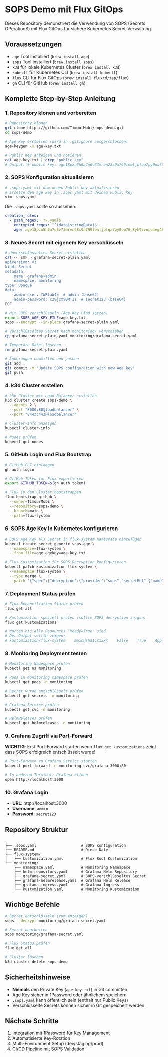 # SOPS Demo mit Flux GitOps

Dieses Repository demonstriert die Verwendung von SOPS (Secrets OPerationS) mit Flux GitOps für sichere Kubernetes Secret-Verwaltung.

## Voraussetzungen

- `age` Tool installiert (`brew install age`)
- `sops` Tool installiert (`brew install sops`)
- `k3d` für lokale Kubernetes Cluster (`brew install k3d`)
- `kubectl` für Kubernetes CLI (`brew install kubectl`)
- `flux` CLI für Flux GitOps (`brew install fluxcd/tap/flux`)
- `gh` CLI für GitHub (`brew install gh`)

## Komplette Step-by-Step Anleitung

### 1. Repository klonen und vorbereiten

```bash
# Repository klonen
git clone https://github.com/TimourMobi/sops-demo.git
cd sops-demo

# Age Key erstellen (wird in .gitignore ausgeschlossen)
age-keygen -o age-key.txt

# Public Key anzeigen und notieren
cat age-key.txt | grep "public key"
# Output: # public key: age18pzu5h6a7u6v73mren28s9a799lemljpfqa7py0uw76c8yh9zvnsu4eg4h
```

### 2. SOPS Konfiguration aktualisieren

```bash
# .sops.yaml mit dem neuen Public Key aktualisieren
# Ersetze den age key in .sops.yaml mit deinem Public Key
vim .sops.yaml
```

Die `.sops.yaml` sollte so aussehen:
```yaml
creation_rules:
  - path_regex: .*\.yaml$
    encrypted_regex: '^(data|stringData)$'
    age: age18pzu5h6a7u6v73mren28s9a799lemljpfqa7py0uw76c8yh9zvnsu4eg4h
```

### 3. Neues Secret mit eigenem Key verschlüsseln

```bash
# Unverschlüsseltes Secret erstellen
cat << EOF > grafana-secret-plain.yaml
apiVersion: v1
kind: Secret
metadata:
    name: grafana-admin
    namespace: monitoring
type: Opaque
data:
    admin-user: YWRtaW4=  # admin (base64)
    admin-password: c2VjcmV0MTIz  # secret123 (base64)
EOF

# Mit SOPS verschlüsseln (Age Key Pfad setzen)
export SOPS_AGE_KEY_FILE=age-key.txt
sops --encrypt --in-place grafana-secret-plain.yaml

# Verschlüsseltes Secret nach monitoring/ verschieben
cp grafana-secret-plain.yaml monitoring/grafana-secret.yaml

# Temporäre Datei löschen
rm grafana-secret-plain.yaml

# Änderungen committen und pushen
git add .
git commit -m "Update SOPS configuration with new Age key"
git push
```

### 4. k3d Cluster erstellen

```bash
# k3d Cluster mit Load Balancer erstellen
k3d cluster create sops-demo \
  --agents 2 \
  --port "8080:80@loadbalancer" \
  --port "8443:443@loadbalancer"

# Cluster-Info anzeigen
kubectl cluster-info

# Nodes prüfen
kubectl get nodes
```

### 5. GitHub Login und Flux Bootstrap

```bash
# GitHub CLI einloggen
gh auth login

# GitHub Token für Flux exportieren
export GITHUB_TOKEN=$(gh auth token)

# Flux in den Cluster bootstrappen
flux bootstrap github \
  --owner=TimourMobi \
  --repository=sops-demo \
  --branch=main \
  --path=flux-system
```

### 6. SOPS Age Key in Kubernetes konfigurieren

```bash
# SOPS Age Key als Secret in flux-system namespace hinzufügen
kubectl create secret generic sops-age \
  --namespace=flux-system \
  --from-file=age.agekey=age-key.txt

# Flux Kustomization für SOPS Decryption konfigurieren
kubectl patch kustomization flux-system \
  --namespace flux-system \
  --type merge \
  --patch '{"spec":{"decryption":{"provider":"sops","secretRef":{"name":"sops-age"}}}}'
```

### 7. Deployment Status prüfen

```bash
# Flux Reconciliation Status prüfen
flux get all

# Kustomization speziell prüfen (sollte SOPS decryption zeigen)
flux get kustomizations

# Warten bis alle Resources "Ready=True" sind
# Der Output sollte zeigen:
# kustomization/flux-system    main@sha1:xxxxx    False    True    Applied revision: main@sha1:xxxxx
```

### 8. Monitoring Deployment testen

```bash
# Monitoring Namespace prüfen
kubectl get ns monitoring

# Pods in monitoring namespace prüfen
kubectl get pods -n monitoring

# Secret wurde entschlüsselt prüfen
kubectl get secrets -n monitoring

# Grafana Service prüfen
kubectl get svc -n monitoring

# HelmReleases prüfen
kubectl get helmreleases -n monitoring
```

### 9. Grafana Zugriff via Port-Forward

**WICHTIG**: Erst Port-Forward starten wenn `flux get kustomizations` zeigt dass SOPS erfolgreich entschlüsselt wurde!

```bash
# Port-Forward zu Grafana Service starten
kubectl port-forward -n monitoring svc/grafana 3000:80

# In anderem Terminal: Grafana öffnen
open http://localhost:3000
```

### 10. Grafana Login

- **URL**: http://localhost:3000
- **Username**: `admin`
- **Password**: `secret123`

## Repository Struktur

```
.
├── .sops.yaml                    # SOPS Konfiguration
├── README.md                     # Diese Datei
├── flux-system/
│   └── kustomization.yaml        # Flux Root Kustomization
└── monitoring/
    ├── namespace.yaml            # Monitoring Namespace
    ├── helm-repository.yaml      # Grafana Helm Repository
    ├── grafana-secret.yaml       # SOPS-verschlüsseltes Secret
    ├── grafana-helmrelease.yaml  # Grafana Helm Release
    ├── grafana-ingress.yaml      # Grafana Ingress
    └── kustomization.yaml        # Monitoring Kustomization
```

## Wichtige Befehle

```bash
# Secret entschlüsseln (zum Anzeigen)
sops --decrypt monitoring/grafana-secret.yaml

# Secret bearbeiten
sops monitoring/grafana-secret.yaml

# Flux Status prüfen
flux get all

# Cluster löschen
k3d cluster delete sops-demo
```

## Sicherheitshinweise

- **Niemals** den Private Key (`age-key.txt`) in Git committen
- Age Key sicher in 1Password oder ähnlichem speichern
- `.sops.yaml` kann öffentlich sein (enthält nur Public Keys)
- Verschlüsselte Secrets können sicher in Git gespeichert werden

## Nächste Schritte

1. Integration mit 1Password für Key Management
2. Automatisierte Key-Rotation
3. Multi-Environment Setup (dev/staging/prod)
4. CI/CD Pipeline mit SOPS Validation